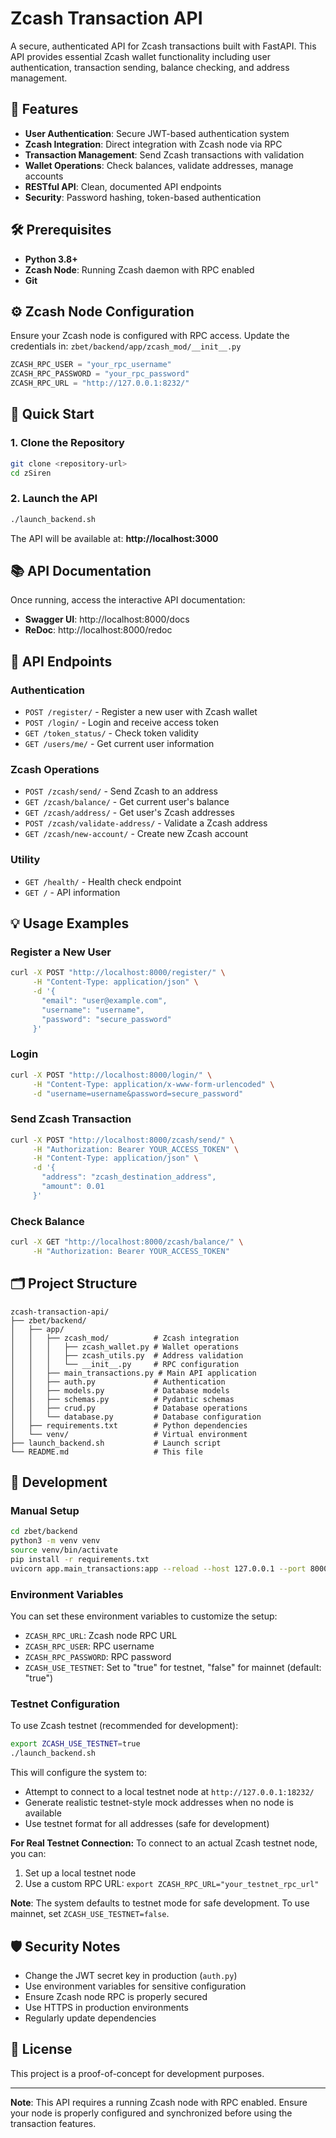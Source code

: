 # Zcash Transaction API

A secure, authenticated API for Zcash transactions built with FastAPI. This API provides essential Zcash wallet functionality including user authentication, transaction sending, balance checking, and address management.

## 🚀 Features

- **User Authentication**: Secure JWT-based authentication system
- **Zcash Integration**: Direct integration with Zcash node via RPC
- **Transaction Management**: Send Zcash transactions with validation
- **Wallet Operations**: Check balances, validate addresses, manage accounts
- **RESTful API**: Clean, documented API endpoints
- **Security**: Password hashing, token-based authentication

## 🛠️ Prerequisites

- **Python 3.8+**
- **Zcash Node**: Running Zcash daemon with RPC enabled
- **Git**

## ⚙️ Zcash Node Configuration

Ensure your Zcash node is configured with RPC access. Update the credentials in:
`zbet/backend/app/zcash_mod/__init__.py`

```python
ZCASH_RPC_USER = "your_rpc_username"
ZCASH_RPC_PASSWORD = "your_rpc_password"
ZCASH_RPC_URL = "http://127.0.0.1:8232/"
```

## 🚀 Quick Start

### 1. Clone the Repository

```bash
git clone <repository-url>
cd zSiren
```

### 2. Launch the API

```bash
./launch_backend.sh
```

The API will be available at: **http://localhost:3000**

## 📚 API Documentation

Once running, access the interactive API documentation:
- **Swagger UI**: http://localhost:8000/docs
- **ReDoc**: http://localhost:8000/redoc

## 🔑 API Endpoints

### Authentication
- `POST /register/` - Register a new user with Zcash wallet
- `POST /login/` - Login and receive access token
- `GET /token_status/` - Check token validity
- `GET /users/me/` - Get current user information

### Zcash Operations
- `POST /zcash/send/` - Send Zcash to an address
- `GET /zcash/balance/` - Get current user's balance
- `GET /zcash/address/` - Get user's Zcash addresses
- `POST /zcash/validate-address/` - Validate a Zcash address
- `GET /zcash/new-account/` - Create new Zcash account

### Utility
- `GET /health/` - Health check endpoint
- `GET /` - API information

## 💡 Usage Examples

### Register a New User
```bash
curl -X POST "http://localhost:8000/register/" \
     -H "Content-Type: application/json" \
     -d '{
       "email": "user@example.com",
       "username": "username",
       "password": "secure_password"
     }'
```

### Login
```bash
curl -X POST "http://localhost:8000/login/" \
     -H "Content-Type: application/x-www-form-urlencoded" \
     -d "username=username&password=secure_password"
```

### Send Zcash Transaction
```bash
curl -X POST "http://localhost:8000/zcash/send/" \
     -H "Authorization: Bearer YOUR_ACCESS_TOKEN" \
     -H "Content-Type: application/json" \
     -d '{
       "address": "zcash_destination_address",
       "amount": 0.01
     }'
```

### Check Balance
```bash
curl -X GET "http://localhost:8000/zcash/balance/" \
     -H "Authorization: Bearer YOUR_ACCESS_TOKEN"
```

## 🗂️ Project Structure

```
zcash-transaction-api/
├── zbet/backend/
│   ├── app/
│   │   ├── zcash_mod/          # Zcash integration
│   │   │   ├── zcash_wallet.py # Wallet operations
│   │   │   ├── zcash_utils.py  # Address validation
│   │   │   └── __init__.py     # RPC configuration
│   │   ├── main_transactions.py # Main API application
│   │   ├── auth.py             # Authentication
│   │   ├── models.py           # Database models
│   │   ├── schemas.py          # Pydantic schemas
│   │   ├── crud.py             # Database operations
│   │   └── database.py         # Database configuration
│   ├── requirements.txt        # Python dependencies
│   └── venv/                   # Virtual environment
├── launch_backend.sh           # Launch script
└── README.md                   # This file
```

## 🔧 Development

### Manual Setup

```bash
cd zbet/backend
python3 -m venv venv
source venv/bin/activate
pip install -r requirements.txt
uvicorn app.main_transactions:app --reload --host 127.0.0.1 --port 8000
```

### Environment Variables

You can set these environment variables to customize the setup:
- `ZCASH_RPC_URL`: Zcash node RPC URL
- `ZCASH_RPC_USER`: RPC username  
- `ZCASH_RPC_PASSWORD`: RPC password
- `ZCASH_USE_TESTNET`: Set to "true" for testnet, "false" for mainnet (default: "true")

### Testnet Configuration

To use Zcash testnet (recommended for development):

```bash
export ZCASH_USE_TESTNET=true
./launch_backend.sh
```

This will configure the system to:
- Attempt to connect to a local testnet node at `http://127.0.0.1:18232/`
- Generate realistic testnet-style mock addresses when no node is available
- Use testnet format for all addresses (safe for development)

**For Real Testnet Connection:**
To connect to an actual Zcash testnet node, you can:
1. Set up a local testnet node
2. Use a custom RPC URL: `export ZCASH_RPC_URL="your_testnet_rpc_url"`

**Note**: The system defaults to testnet mode for safe development. To use mainnet, set `ZCASH_USE_TESTNET=false`.

## 🛡️ Security Notes

- Change the JWT secret key in production (`auth.py`)
- Use environment variables for sensitive configuration
- Ensure Zcash node RPC is properly secured
- Use HTTPS in production environments
- Regularly update dependencies

## 📄 License

This project is a proof-of-concept for development purposes.

---

**Note**: This API requires a running Zcash node with RPC enabled. Ensure your node is properly configured and synchronized before using the transaction features.
